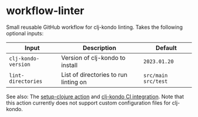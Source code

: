 # workflow-linter

Small reusable GitHub workflow for clj-kondo linting. Takes the following optional inputs:

| Input               | Description                           | Default
| ---                 | ---                                   | ---
| `clj-kondo-version` | Version of clj-kondo to install       | `2023.01.20`
| `lint-directories`  | List of directories to run linting on | `src/main src/test` 

See also: The [setup-clojure action](https://github.com/DeLaGuardo/setup-clojure) and [clj-kondo CI integration](https://github.com/clj-kondo/clj-kondo/blob/master/doc/ci-integration.md). Note that this action currently does not support custom configuration files for clj-kondo.

